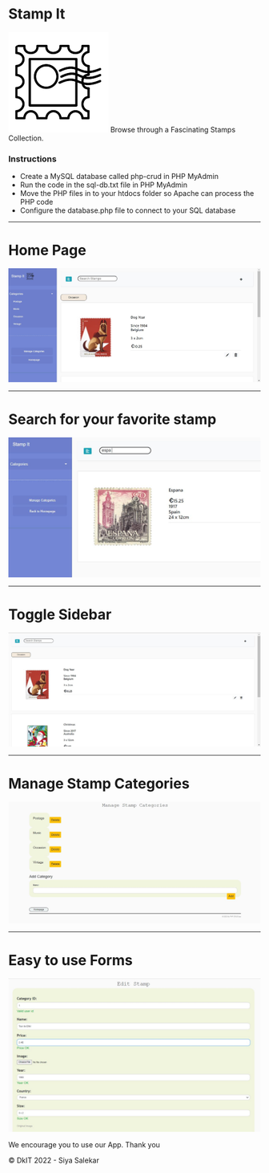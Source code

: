 # Stamp It
![alt text](image_uploads/log.png "Logo")
Browse through a Fascinating Stamps Collection.
### Instructions
* Create a MySQL database called php-crud in PHP MyAdmin
* Run the code in the sql-db.txt file in PHP MyAdmin
* Move the PHP files in to your htdocs folder so Apache can process the PHP code
* Configure the database.php file to connect to your SQL database
---

# Home Page
![alt text](image_uploads/home.JPG "Home")

---

# Search for your favorite stamp
![alt text](image_uploads/search.JPG "Search")

---

# Toggle Sidebar
![alt text](image_uploads/sidebar.JPG "Sidebar")

---

# Manage Stamp Categories
![alt text](image_uploads/manage.JPG "Manage")

---

# Easy to use Forms
![alt text](image_uploads/fom.JPG "Forms")

We encourage you to use our App.
Thank you

&copy; DkIT 2022 - Siya Salekar

